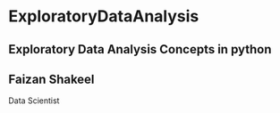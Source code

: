 # ExploratoryDataAnalysis

Exploratory Data Analysis Concepts in python
--
Faizan Shakeel
-
Data Scientist
